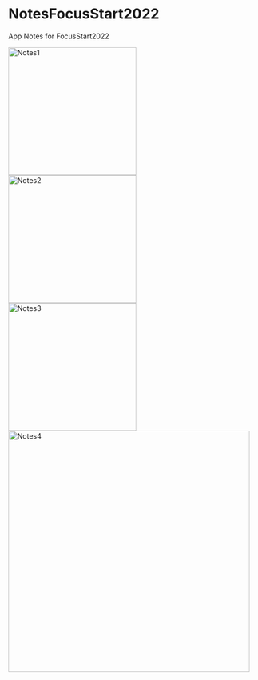 # NotesFocusStart2022
App Notes for FocusStart2022 

<img width="256" alt="Notes1" src="https://user-images.githubusercontent.com/87460819/195494958-c00e35f8-ecf4-41c0-9c56-78efc5a073e5.png"><img width="256" alt="Notes2" src="https://user-images.githubusercontent.com/87460819/195494984-97e30255-db32-4bc6-930f-9d195a063b74.png"><img width="256" alt="Notes3" src="https://user-images.githubusercontent.com/87460819/195495008-060bc5b3-1502-434f-96fe-a31933edcbfc.png">
<img width="483" alt="Notes4" src="https://user-images.githubusercontent.com/87460819/195495027-56b9448e-76ef-476a-950a-094c6b9f3cce.png">
